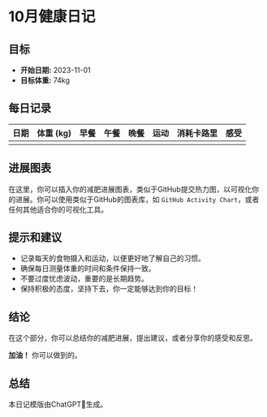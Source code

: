 # 10月健康日记

## 目标

- **开始日期:** 2023-11-01
- **目标体重:** 74kg

## 每日记录

| 日期 | 体重 (kg) | 早餐 | 午餐 | 晚餐 | 运动 | 消耗卡路里 | 感受 |
| ---- | --------- | ---- | ---- | ---- | ---- | ---------- | ---- |
|      |           |      |      |      |      |            |      |

## 进展图表

在这里，你可以插入你的减肥进展图表，类似于GitHub提交热力图，以可视化你的进展。你可以使用类似于GitHub的图表库，如 `GitHub Activity Chart`，或者任何其他适合你的可视化工具。

## 提示和建议

- 记录每天的食物摄入和运动，以便更好地了解自己的习惯。
- 确保每日测量体重的时间和条件保持一致。
- 不要过度忧虑波动，重要的是长期趋势。
- 保持积极的态度，坚持下去，你一定能够达到你的目标！

## 结论

在这个部分，你可以总结你的减肥进展，提出建议，或者分享你的感受和反思。

**加油！** 你可以做到的。

## 总结

本日记模版由ChatGPT🤖️生成。
